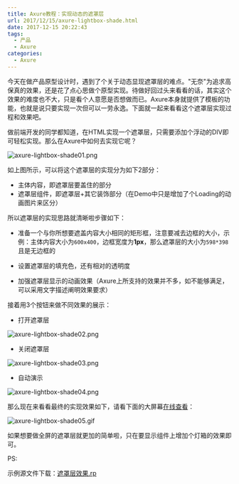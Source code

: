 ```yaml
---
title: Axure教程：实现动态的遮罩层
url: 2017/12/15/axure-lightbox-shade.html
date: 2017-12-15 20:22:43
tags:
  - 产品
  - Axure
categories:
  - Axure
---
```


今天在做产品原型设计时，遇到了个关于动态显现遮罩层的难点。"无奈"为追求高保真的效果，还是花了点心思做个原型实现。待做好回过头来看看的话，其实这个效果的难度也不大，只是看个人意愿是否想做而已。Axure本身就提供了模板的功能，也就是说只要实现一次但可以一劳永逸。下面就一起来看看这个遮罩层实现过程和效果吧。

<!--more-->


做前端开发的同学都知道，在HTML实现一个遮罩层，只需要添加个浮动的DIV即可轻松实现。那么在Axure中如何去实现它呢？

![axure-lightbox-shade01.png](//lisenhui.gitee.io/imgs/blog/2017/12-15-axure-lightbox-shade01.png)

如上图所示，可以将这个遮罩层的实现分为如下2部分：

- 主体内容，即遮罩层要盖住的部分
- 遮罩层组件，即遮罩层+其它装饰部分（在Demo中只是增加了个Loading的动画图片来区分）

所以遮罩层的实现思路就清晰啦步骤如下：

- 准备一个与你所想要遮盖内容大小相同的矩形框，注意要减去边框的大小，示例：主体内容大小为`600x400`，边框宽度为**1px**，那么遮罩层的大小为`598*398`且是无边框的

- 设置遮罩层的填充色，还有相对的透明度

- 加强遮罩层显示的动画效果（Axure上所支持的效果并不多，如不能够满足，可以采用文字描述阐明效果要求）

接着用3个按钮来做不同效果的展示：

- 打开遮罩层

![axure-lightbox-shade02.png](//lisenhui.gitee.io/imgs/blog/2017/12-15-axure-lightbox-shade02.png)

- 关闭遮罩层

![axure-lightbox-shade03.png](//lisenhui.gitee.io/imgs/blog/2017/12-15-axure-lightbox-shade03.png)

-  自动演示

![axure-lightbox-shade04.png](//lisenhui.gitee.io/imgs/blog/2017/12-15-axure-lightbox-shade04.png)

那么现在来看看最终的实现效果如下，请看下面的大屏幕[在线查看](https://7m9t2k.axshare.com/)：

![axure-lightbox-shade05.gif](//lisenhui.gitee.io/imgs/blog/2017/12-15-axure-lightbox-shade05.gif)


如果想要做全屏的遮罩层就更加的简单啦，只在要显示组件上增加个灯箱的效果即可。

PS:

示例源文件下载：[遮罩层效果.rp](https://download.csdn.net/download/lisenhui_19/10535345)

